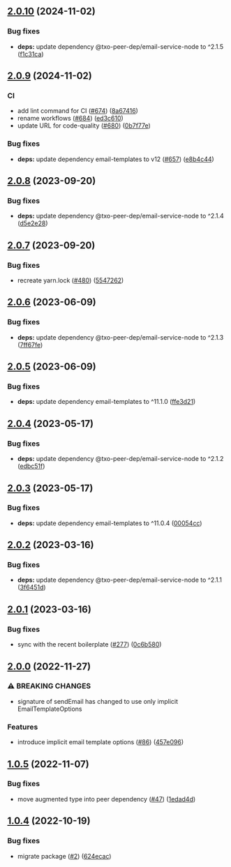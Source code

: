 ## [2.0.10](https://github.com/technology-studio/email-service-node/compare/v2.0.9...v2.0.10) (2024-11-02)


### Bug fixes

* **deps:** update dependency @txo-peer-dep/email-service-node to ^2.1.5 ([f1c31ca](https://github.com/technology-studio/email-service-node/commit/f1c31ca4a242907cfec9606b8abaf14112b7599e))

## [2.0.9](https://github.com/technology-studio/email-service-node/compare/v2.0.8...v2.0.9) (2024-11-02)


### CI

* add lint command for CI ([#674](https://github.com/technology-studio/email-service-node/issues/674)) ([8a67416](https://github.com/technology-studio/email-service-node/commit/8a6741629905b2cfadf51dfbba53576df0847e35))
* rename workflows ([#684](https://github.com/technology-studio/email-service-node/issues/684)) ([ed3c610](https://github.com/technology-studio/email-service-node/commit/ed3c6107db6896904d6a5b0a8b1cc66aabb78184))
* update URL for code-quality ([#680](https://github.com/technology-studio/email-service-node/issues/680)) ([0b7f77e](https://github.com/technology-studio/email-service-node/commit/0b7f77e5c01480af0c3f5bb12bf86dd7585ee824))


### Bug fixes

* **deps:** update dependency email-templates to v12 ([#657](https://github.com/technology-studio/email-service-node/issues/657)) ([e8b4c44](https://github.com/technology-studio/email-service-node/commit/e8b4c44deb3f7efa7e635727b10070b40814bb56))

## [2.0.8](https://github.com/technology-studio/email-service-node/compare/v2.0.7...v2.0.8) (2023-09-20)


### Bug fixes

* **deps:** update dependency @txo-peer-dep/email-service-node to ^2.1.4 ([d5e2e28](https://github.com/technology-studio/email-service-node/commit/d5e2e28c5498bac192cbe9bf7cd1bcc288c3ba40))

## [2.0.7](https://github.com/technology-studio/email-service-node/compare/v2.0.6...v2.0.7) (2023-09-20)


### Bug fixes

* recreate yarn.lock ([#480](https://github.com/technology-studio/email-service-node/issues/480)) ([5547262](https://github.com/technology-studio/email-service-node/commit/554726204c6ec141c1792402c80c8d35f5d1025b))

## [2.0.6](https://github.com/technology-studio/email-service-node/compare/v2.0.5...v2.0.6) (2023-06-09)


### Bug fixes

* **deps:** update dependency @txo-peer-dep/email-service-node to ^2.1.3 ([7ff67fe](https://github.com/technology-studio/email-service-node/commit/7ff67fe951e2bcca46270da5c6b4c2abca0870ea))

## [2.0.5](https://github.com/technology-studio/email-service-node/compare/v2.0.4...v2.0.5) (2023-06-09)


### Bug fixes

* **deps:** update dependency email-templates to ^11.1.0 ([ffe3d21](https://github.com/technology-studio/email-service-node/commit/ffe3d21bfba43a492bb9b23925cbb57750ea2516))

## [2.0.4](https://github.com/technology-studio/email-service-node/compare/v2.0.3...v2.0.4) (2023-05-17)


### Bug fixes

* **deps:** update dependency @txo-peer-dep/email-service-node to ^2.1.2 ([edbc51f](https://github.com/technology-studio/email-service-node/commit/edbc51f0931f996df74f12fc7116d63c92e75045))

## [2.0.3](https://github.com/technology-studio/email-service-node/compare/v2.0.2...v2.0.3) (2023-05-17)


### Bug fixes

* **deps:** update dependency email-templates to ^11.0.4 ([00054cc](https://github.com/technology-studio/email-service-node/commit/00054cc8882b54a54716731529c7add723a6b69a))

## [2.0.2](https://github.com/technology-studio/email-service-node/compare/v2.0.1...v2.0.2) (2023-03-16)


### Bug fixes

* **deps:** update dependency @txo-peer-dep/email-service-node to ^2.1.1 ([3f6451d](https://github.com/technology-studio/email-service-node/commit/3f6451dac782f972c1c58b70b3de33d59d6f8479))

## [2.0.1](https://github.com/technology-studio/email-service-node/compare/v2.0.0...v2.0.1) (2023-03-16)


### Bug fixes

* sync with the recent boilerplate ([#277](https://github.com/technology-studio/email-service-node/issues/277)) ([0c6b580](https://github.com/technology-studio/email-service-node/commit/0c6b580aa1b88c836c72977b2919cc745a15080f))

## [2.0.0](https://github.com/technology-studio/email-service-node/compare/v1.0.5...v2.0.0) (2022-11-27)


### ⚠ BREAKING CHANGES

* signature of  sendEmail has changed to use only implicit EmailTemplateOptions

### Features

* introduce implicit email template options ([#86](https://github.com/technology-studio/email-service-node/issues/86)) ([457e096](https://github.com/technology-studio/email-service-node/commit/457e096a8cc227b272084955eed7b1b70d44f067))

## [1.0.5](https://github.com/technology-studio/email-service-node/compare/v1.0.4...v1.0.5) (2022-11-07)


### Bug fixes

* move augmented type into peer dependency ([#47](https://github.com/technology-studio/email-service-node/issues/47)) ([1edad4d](https://github.com/technology-studio/email-service-node/commit/1edad4de3ec501cb65bf83bd92ee47b0b8bb07ec))

## [1.0.4](https://github.com/technology-studio/email-service-node/compare/v1.0.3...v1.0.4) (2022-10-19)


### Bug fixes

* migrate package ([#2](https://github.com/technology-studio/email-service-node/issues/2)) ([624ecac](https://github.com/technology-studio/email-service-node/commit/624ecac82fab40f2c0364ed759c60e0c8f35e3cf))
